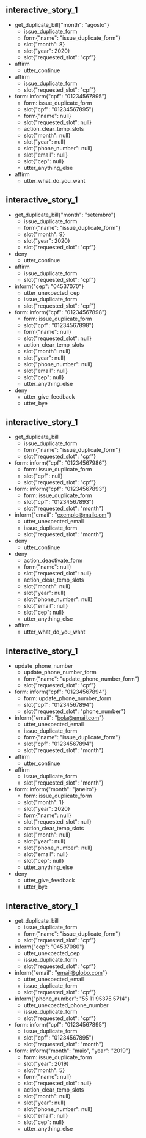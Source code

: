 
## interactive_story_1
* get_duplicate_bill{"month": "agosto"}
    - issue_duplicate_form
    - form{"name": "issue_duplicate_form"}
    - slot{"month": 8}
    - slot{"year": 2020}
    - slot{"requested_slot": "cpf"}
* affirm
    - utter_continue
* affirm
    - issue_duplicate_form
    - slot{"requested_slot": "cpf"}
* form: inform{"cpf": "01234567895"}
    - form: issue_duplicate_form
    - slot{"cpf": "01234567895"}
    - form{"name": null}
    - slot{"requested_slot": null}
    - action_clear_temp_slots
    - slot{"month": null}
    - slot{"year": null}
    - slot{"phone_number": null}
    - slot{"email": null}
    - slot{"cep": null}
    - utter_anything_else
* affirm
    - utter_what_do_you_want

## interactive_story_1
* get_duplicate_bill{"month": "setembro"}
    - issue_duplicate_form
    - form{"name": "issue_duplicate_form"}
    - slot{"month": 9}
    - slot{"year": 2020}
    - slot{"requested_slot": "cpf"}
* deny
    - utter_continue
* affirm
    - issue_duplicate_form
    - slot{"requested_slot": "cpf"}
* inform{"cep": "04537070"}
    - utter_unexpected_cep
    - issue_duplicate_form
    - slot{"requested_slot": "cpf"}
* form: inform{"cpf": "01234567898"}
    - form: issue_duplicate_form
    - slot{"cpf": "01234567898"}
    - form{"name": null}
    - slot{"requested_slot": null}
    - action_clear_temp_slots
    - slot{"month": null}
    - slot{"year": null}
    - slot{"phone_number": null}
    - slot{"email": null}
    - slot{"cep": null}
    - utter_anything_else
* deny
    - utter_give_feedback
    - utter_bye

## interactive_story_1
* get_duplicate_bill
    - issue_duplicate_form
    - form{"name": "issue_duplicate_form"}
    - slot{"requested_slot": "cpf"}
* form: inform{"cpf": "01234567986"}
    - form: issue_duplicate_form
    - slot{"cpf": null}
    - slot{"requested_slot": "cpf"}
* form: inform{"cpf": "01234567893"}
    - form: issue_duplicate_form
    - slot{"cpf": "01234567893"}
    - slot{"requested_slot": "month"}
* inform{"email": "exemplo@mailc.om"}
    - utter_unexpected_email
    - issue_duplicate_form
    - slot{"requested_slot": "month"}
* deny
    - utter_continue
* deny
    - action_deactivate_form
    - form{"name": null}
    - slot{"requested_slot": null}
    - action_clear_temp_slots
    - slot{"month": null}
    - slot{"year": null}
    - slot{"phone_number": null}
    - slot{"email": null}
    - slot{"cep": null}
    - utter_anything_else
* affirm
    - utter_what_do_you_want

## interactive_story_1
* update_phone_number
    - update_phone_number_form
    - form{"name": "update_phone_number_form"}
    - slot{"requested_slot": "cpf"}
* form: inform{"cpf": "01234567894"}
    - form: update_phone_number_form
    - slot{"cpf": "01234567894"}
    - slot{"requested_slot": "phone_number"}
* inform{"email": "bola@email.com"}
    - utter_unexpected_email
    - issue_duplicate_form
    - form{"name": "issue_duplicate_form"}
    - slot{"cpf": "01234567894"}
    - slot{"requested_slot": "month"}
* affirm
    - utter_continue
* affirm
    - issue_duplicate_form
    - slot{"requested_slot": "month"}
* form: inform{"month": "janeiro"}
    - form: issue_duplicate_form
    - slot{"month": 1}
    - slot{"year": 2020}
    - form{"name": null}
    - slot{"requested_slot": null}
    - action_clear_temp_slots
    - slot{"month": null}
    - slot{"year": null}
    - slot{"phone_number": null}
    - slot{"email": null}
    - slot{"cep": null}
    - utter_anything_else
* deny
    - utter_give_feedback
    - utter_bye

## interactive_story_1
* get_duplicate_bill
    - issue_duplicate_form
    - form{"name": "issue_duplicate_form"}
    - slot{"requested_slot": "cpf"}
* inform{"cep": "04537080"}
    - utter_unexpected_cep
    - issue_duplicate_form
    - slot{"requested_slot": "cpf"}
* inform{"email": "email@globo.com"}
    - utter_unexpected_email
    - issue_duplicate_form
    - slot{"requested_slot": "cpf"}
* inform{"phone_number": "55 11 95375 5714"}
    - utter_unexpected_phone_number
    - issue_duplicate_form
    - slot{"requested_slot": "cpf"}
* form: inform{"cpf": "01234567895"}
    - issue_duplicate_form
    - slot{"cpf": "01234567895"}
    - slot{"requested_slot": "month"}
* form: inform{"month": "maio", "year": "2019"}
    - form: issue_duplicate_form
    - slot{"year": 2019}
    - slot{"month": 5}
    - form{"name": null}
    - slot{"requested_slot": null}
    - action_clear_temp_slots
    - slot{"month": null}
    - slot{"year": null}
    - slot{"phone_number": null}
    - slot{"email": null}
    - slot{"cep": null}
    - utter_anything_else
